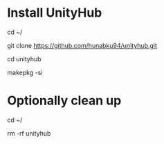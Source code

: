 # Install UnityHub
cd ~/

git clone https://github.com/hunabku94/unityhub.git

cd unityhub

makepkg -si


# Optionally clean up
cd ~/

rm -rf unityhub

